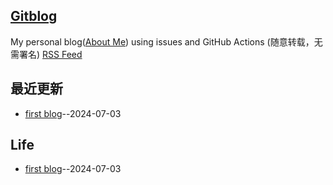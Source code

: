 ## [Gitblog](https://yihong0618.github.io/gitblog/)
My personal blog([About Me](https://github.com/yihong0618/gitblog/issues/282)) using issues and GitHub Actions (随意转载，无需署名)
[RSS Feed](https://raw.githubusercontent.com/cnaron/gitblog/master/feed.xml)

## 最近更新
- [first blog](https://github.com/cnaron/gitblog/issues/1)--2024-07-03
## Life
- [first blog](https://github.com/cnaron/gitblog/issues/1)--2024-07-03
